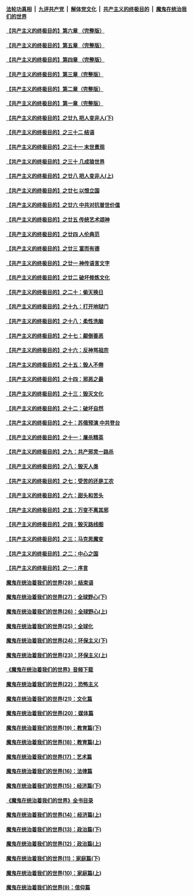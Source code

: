 ####  [法轮功真相](../../../../basic/blob/master/README.md?t=12250539) &nbsp;|&nbsp; [九评共产党](../../../../9ping.md/blob/master/README.md?t=12250539) &nbsp;|&nbsp; [解体党文化](../../../../jtdwh.md/blob/master/README.md?t=12250539)  &nbsp;|&nbsp; [共产主义的终极目的](../../../../gczydzjmd.md/blob/master/README.md?t=12250539) &nbsp;|&nbsp; [魔鬼在统治我们的世界](../../../../mgztzwmdsj.md/blob/master/README.md?t=12250539) 

#### [【共产主义的终极目的】第六章 （完整版）](../pages/nsc422/n11428913.md?t=12250539) 

#### [【共产主义的终极目的】第五章 （完整版）](../pages/nsc422/n11428912.md?t=12250539) 

#### [【共产主义的终极目的】第四章 （完整版）](../pages/nsc422/n11428907.md?t=12250539) 

#### [【共产主义的终极目的】第三章（完整版）](../pages/nsc422/n11428848.md?t=12250539) 

#### [【共产主义的终极目的】第二章（完整版）](../pages/nsc422/n11428831.md?t=12250539) 

#### [【共产主义的终极目的】第一章（完整版）](../pages/nsc422/n11417651.md?t=12250539) 

#### [【共产主义的终极目的】之廿九 把人变非人(下)](../pages/nsc422/n11344140.md?t=12250539) 

#### [【共产主义的终极目的】之三十二 结语](../pages/nsc422/n11360535.md?t=12250539) 

#### [【共产主义的终极目的】之三十一 末世景观](../pages/nsc422/n11351129.md?t=12250539) 

#### [【共产主义的终极目的】之三十 几成狼世界](../pages/nsc422/n11348280.md?t=12250539) 

#### [【共产主义的终极目的】之廿八 把人变非人(上)](../pages/nsc422/n11340492.md?t=12250539) 

#### [【共产主义的终极目的】之廿七 以恨立国](../pages/nsc422/n11336944.md?t=12250539) 

#### [【共产主义的终极目的】之廿六 中共对抗普世价值](../pages/nsc422/n11324785.md?t=12250539) 

#### [【共产主义的终极目的】之廿五 传统艺术颂神](../pages/nsc422/n11296396.md?t=12250539) 

#### [【共产主义的终极目的】之廿四 人伦典范](../pages/nsc422/n11296397.md?t=12250539) 

#### [【共产主义的终极目的】之廿三 富而有德](../pages/nsc422/n11283598.md?t=12250539) 

#### [【共产主义的终极目的】之廿一 神传语言文字](../pages/nsc422/n11263265.md?t=12250539) 

#### [【共产主义的终极目的】之廿二 破坏修炼文化](../pages/nsc422/n11245728.md?t=12250539) 

#### [【共产主义的终极目的】之二十：偷天换日](../pages/nsc422/n11238846.md?t=12250539) 

#### [【共产主义的终极目的】之十九：打开地狱门](../pages/nsc422/n11206376.md?t=12250539) 

#### [【共产主义的终极目的】之十八：柔性洗脑](../pages/nsc422/n11199994.md?t=12250539) 

#### [【共产主义的终极目的】之十七：颠倒善恶](../pages/nsc422/n11179782.md?t=12250539) 

#### [【共产主义的终极目的】之十六：反神骂祖宗](../pages/nsc422/n11166798.md?t=12250539) 

#### [【共产主义的终极目的】之十五：毁人不倦](../pages/nsc422/n11166792.md?t=12250539) 

#### [【共产主义的终极目的】之十四：邪恶之最](../pages/nsc422/n11150249.md?t=12250539) 

#### [【共产主义的终极目的】之十三：毁灭文化](../pages/nsc422/n11135227.md?t=12250539) 

#### [【共产主义的终极目的】之十二：破坏自然](../pages/nsc422/n11135214.md?t=12250539) 

#### [【共产主义的终极目的】之十：苏俄预演 中共登台](../pages/nsc422/n11118424.md?t=12250539) 

#### [【共产主义的终极目的】之十一：屠杀精英](../pages/nsc422/n11118442.md?t=12250539) 

#### [【共产主义的终极目的】之九：共产邪灵一路杀](../pages/nsc422/n11114139.md?t=12250539) 

#### [【共产主义的终极目的】之八：毁灭人类](../pages/nsc422/n11108503.md?t=12250539) 

#### [【共产主义的终极目的】之七：受苦的还是工农](../pages/nsc422/n11101809.md?t=12250539) 

#### [【共产主义的终极目的】之六：甜头和苦头](../pages/nsc422/n11096971.md?t=12250539) 

#### [【共产主义的终极目的】之五：万变不离其邪](../pages/nsc422/n11091285.md?t=12250539) 

#### [【共产主义的终极目的】之四：毁灭路线图](../pages/nsc422/n11086284.md?t=12250539) 

#### [【共产主义的终极目的】之三：马克思魔变](../pages/nsc422/n11061941.md?t=12250539) 

#### [【共产主义的终极目的】之二：中心之国](../pages/nsc422/n11047728.md?t=12250539) 

#### [【共产主义的终极目的】之一：序言](../pages/nsc422/n11086077.md?t=12250539) 

#### [魔鬼在统治着我们的世界(28)：结束语](../pages/nsc422/n10936246.md?t=12250539) 

#### [魔鬼在统治着我们的世界(27)：全球野心(下)](../pages/nsc422/n10928319.md?t=12250539) 

#### [魔鬼在统治着我们的世界(26)：全球野心(上)](../pages/nsc422/n10900318.md?t=12250539) 

#### [魔鬼在统治着我们的世界(25)：全球化](../pages/nsc422/n10788205.md?t=12250539) 

#### [魔鬼在统治着我们的世界(24)：环保主义(下)](../pages/nsc422/n10695307.md?t=12250539) 

#### [魔鬼在统治着我们的世界(23)：环保主义(上)](../pages/nsc422/n10688613.md?t=12250539) 

#### [《魔鬼在统治着我们的世界》音频下载](../pages/nsc422/n10635553.md?t=12250539) 

#### [魔鬼在统治着我们的世界(22)：恐怖主义](../pages/nsc422/n10614727.md?t=12250539) 

#### [魔鬼在统治着我们的世界(21)：文化篇](../pages/nsc422/n10597706.md?t=12250539) 

#### [魔鬼在统治着我们的世界(20)：媒体篇](../pages/nsc422/n10586579.md?t=12250539) 

#### [魔鬼在统治着我们的世界(19)：教育篇(下)](../pages/nsc422/n10564808.md?t=12250539) 

#### [魔鬼在统治着我们的世界(18)：教育篇(上)](../pages/nsc422/n10526970.md?t=12250539) 

#### [魔鬼在统治着我们的世界(17)：艺术篇](../pages/nsc422/n10499093.md?t=12250539) 

#### [魔鬼在统治着我们的世界(16)：法律篇](../pages/nsc422/n10485969.md?t=12250539) 

#### [魔鬼在统治着我们的世界(15)：经济篇(下)](../pages/nsc422/n10469975.md?t=12250539) 

#### [《魔鬼在统治着我们的世界》全书目录](../pages/nsc422/n10464261.md?t=12250539) 

#### [魔鬼在统治着我们的世界(14)：经济篇(上)](../pages/nsc422/n10457370.md?t=12250539) 

#### [魔鬼在统治着我们的世界(13)：政治篇(下)](../pages/nsc422/n10448270.md?t=12250539) 

#### [魔鬼在统治着我们的世界(12)：政治篇(上)](../pages/nsc422/n10444576.md?t=12250539) 

#### [魔鬼在统治着我们的世界(11)：家庭篇(下)](../pages/nsc422/n10440961.md?t=12250539) 

#### [魔鬼在统治着我们的世界(10)：家庭篇(上)](../pages/nsc422/n10435448.md?t=12250539) 

#### [魔鬼在统治着我们的世界(9)：信仰篇](../pages/nsc422/n10432159.md?t=12250539) 

